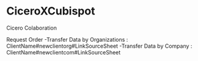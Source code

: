 # CiceroXCubispot
Cicero Colaboration

Request Order
-Transfer Data by Organizations : ClientName#newclientorg#LinkSourceSheet
-Transfer Data by Company : ClientName#newclientcom#LinkSourceSheet
